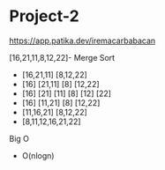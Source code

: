 # Project-2

https://app.patika.dev/iremacarbabacan


[16,21,11,8,12,22]- Merge Sort
 
 - [16,21,11] [8,12,22]
 - [16] [21,11]  [8] [12,22]
 - [16] [21] [11] [8] [12] [22]
 - [16] [11,21]   [8] [12,22]
 - [11,16,21]     [8,12,22]
 - [8,11,12,16,21,22]
 
 
 Big O
 - O(nlogn)
